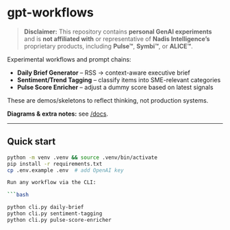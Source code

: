 # gpt-workflows

> **Disclaimer:** This repository contains **personal GenAI experiments** and is **not affiliated with** or representative of **Nadis Intelligence’s** proprietary products, including **Pulse™**, **Symbi™**, or **ALICE™**.

Experimental workflows and prompt chains:
- **Daily Brief Generator** – RSS → context-aware executive brief
- **Sentiment/Trend Tagging** – classify items into SME-relevant categories
- **Pulse Score Enricher** – adjust a dummy score based on latest signals

These are demos/skeletons to reflect thinking, not production systems.

**Diagrams & extra notes:** see [/docs](./docs).


---

## Quick start

```bash
python -m venv .venv && source .venv/bin/activate   
pip install -r requirements.txt
cp .env.example .env  # add OpenAI key

Run any workflow via the CLI:

```bash

python cli.py daily-brief
python cli.py sentiment-tagging
python cli.py pulse-score-enricher
